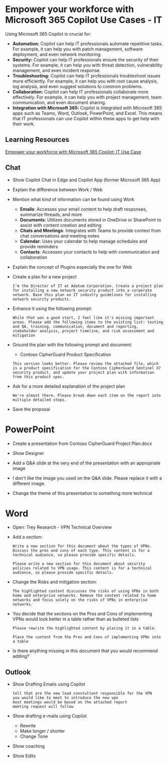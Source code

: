 # Empower your workforce with Microsoft 365 Copilot Use Cases - IT

Using Microsoft 365 Copilot is crucial for:

- **Automation:** Copilot can help IT professionals automate repetitive tasks. For example, it can help you with patch management, software deployment, and even network monitoring.
- **Security:** Copilot can help IT professionals ensure the security of their systems. For example, it can help you with threat detection, vulnerability management, and even incident response.
- **Troubleshooting:** Copilot can help IT professionals troubleshoot issues more efficiently. For example, it can help you with root cause analysis, log analysis, and even suggest solutions to common problems.
- **Collaboration:** Copilot can help IT professionals collaborate more effectively. For example, it can help you with project management, team communication, and even document sharing.
- **Integration with Microsoft 365:** Copilot is integrated with Microsoft 365 apps such as Teams, Word, Outlook, PowerPoint, and Excel. This means that IT professionals can use Copilot within these apps to get help with their work.

## Learning Resources

[Empower your workforce with Microsoft 365 Copilot: IT Use Case](https://learn.microsoft.com/en-us/training/modules/enhance-prompting-copilot-it//)

## Chat

- Show Copilot Chat in Edge and Copilot App (former Microsoft 365 App)

- Explain the difference between Work / Web

- Mention what kind of information can be found using Work

  - **Emails**: Accesses your email content to help draft responses, summarize threads, and more
  - **Documents**: Utilizes documents stored in OneDrive or SharePoint to assist with content creation and editing
  - **Chats and Meetings**: Integrates with Teams to provide context from chat conversations and meeting notes
  - **Calendar**: Uses your calendar to help manage schedules and provide reminders
  - **Contacts**: Accesses your contacts to help with communication and collaboration

- Explain the concept of Plugins especially the one for Web

- Create a plan for a new project

  ```prompt
  I'm the Director of IT at Adatum Corporation. Create a project plan for installing a new network security product into a corporate network. Base this plan on IT industry guidelines for installing network security products.
  ```

- Enhance it using the following prompt:

  ```prompt
  While that was a good start, I feel like it's missing important areas. Please add the following items to the existing list: testing and QA, training, communication, document and reporting, stakeholder analysis, project timeline, and risk assessment and mitigation
  ```

- Ground the plan with the following prompt and document:

  - Contoso CipherGuard Product Specification

  ```prompt
  This version looks better. Please review the attached file, which is a product specification for the Contoso CipherGuard Sentinel X7 security product, and update your project plan with information from this product spec.
  ```

- Ask for a more detailed explanation of the project plan

  ```prompt
  We're almost there. Please break down each item on the report into multiple detailed steps.
  ```

- Save the proposal

# PowerPoint

- Create a presentation from Contoso CipherGuard Project Plan.docx

- Show Designer

- Add a Q&A slide at the very end of the presentation with an appropriate image

- I don't like the image you used on the Q&A slide. Please replace it with a different image.

- Change the theme of this presentation to something more technical

# Word

- Open: Trey Research - VPN Technical Overview

- Add a section:

  ```prompt
  Write a new section for this document about the types of VPNs. Discuss the pros and cons of each type. This content is for a technical audience, so please provide specific details.
  ```

  ```prompt
  Please write a new section for this document about security policies related to VPN usage. This content is for a technical audience, so please provide specific details.
  ```

- Change the Risks and mitigation section:

  ```prompt
  The highlighted content discusses the risks of using VPNs in both home and enterprise networks. Remove the content related to home networks and focus solely on the risks of VPNs in enterprise networks.
  ```

- You decide that the sections on the Pros and Cons of implementing VPNs would look better in a table rather than as bulleted lists

  ```prompt
  Please rewrite the highlighted content by placing it in a table.

  Place the content from the Pros and Cons of implementing VPNs into a table
  ```

- Is there anything missing in this document that you would recommend adding?

## Outlook

- Show Drafting Emails using Copilot

  ```prompt
  tell that are the new lead constultant responsible for the VPN
  you would like to meet to introduce the new vpn
  most meetings would be based on the attached report
  meeting request will follow
  ```

- Show drafting e-mails using Copilot

  - Rewrite
  - Make longer / shorter
  - Change Tone

- Show coaching

- Show Edits
